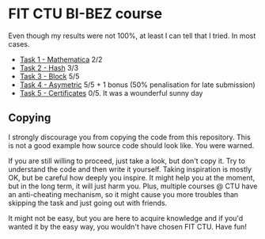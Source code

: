 # FIT CTU BI-BEZ course

Even though my results were not 100%, at least I can tell that I tried. In most cases.

- [Task 1 - Mathematica](./task1_mathematica) 2/2
- [Task 2 - Hash](./task2_hash) 3/3
- [Task 3 - Block](./task3_block) 5/5 
- [Task 4 - Asymetric](./task4_asymmetric) 5/5 + 1 bonus (50% penalisation for late submission)
- [Task 5 - Certificates](./task5_certificates) 0/5. It was a wounderful sunny day

## Copying

I strongly discourage you from copying the code from this repository. This is not a good example how source code should look like. You were warned. 

If you are still willing to proceed, just take a look, but don't copy it. Try to understand the code and then write it yourself. Taking inspiration is mostly OK, but be careful how deeply you inspire. It might help you at the moment, but in the long term, it will just harm you. Plus, multiple courses @ CTU have an anti-cheating mechanism, so it might cause you more troubles than skipping the task and just going out with friends. 

It might not be easy, but you are here to acquire knowledge and if you'd wanted it by the easy way, you wouldn't have chosen FIT CTU. Have fun! 
